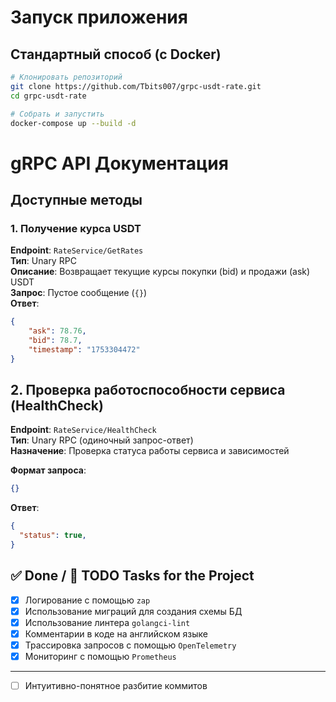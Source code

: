 # Запуск приложения

## Стандартный способ (с Docker)

```bash
# Клонировать репозиторий
git clone https://github.com/Tbits007/grpc-usdt-rate.git
cd grpc-usdt-rate

# Собрать и запустить
docker-compose up --build -d
```

# gRPC API Документация

## Доступные методы

### 1. Получение курса USDT
**Endpoint**: `RateService/GetRates`  
**Тип**: Unary RPC  
**Описание**: Возвращает текущие курсы покупки (bid) и продажи (ask) USDT  
**Запрос**: Пустое сообщение (`{}`)  
**Ответ**: 
```json
{
    "ask": 78.76,
    "bid": 78.7,
    "timestamp": "1753304472"
}
```

## 2. Проверка работоспособности сервиса (HealthCheck)

**Endpoint**: `RateService/HealthCheck`  
**Тип**: Unary RPC (одиночный запрос-ответ)  
**Назначение**: Проверка статуса работы сервиса и зависимостей  

**Формат запроса**:
```json
{}
```
**Ответ**: 
```json
{
  "status": true,
}
```

## ✅ Done / 📝 TODO Tasks for the Project

- [x] Логирование с помощью `zap`
- [x] Использование миграций для создания схемы БД
- [x] Использование линтера `golangci-lint`
- [x] Комментарии в коде на английском языке
- [x] Трассировка запросов с помощью `OpenTelemetry`
- [x] Мониторинг с помощью `Prometheus`

---

- [ ] Интуитивно-понятное разбитие коммитов
